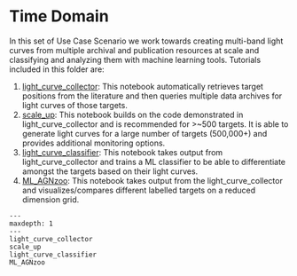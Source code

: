 # Time Domain

In this set of Use Case Scenario we work towards creating multi-band light curves from multiple archival and publication resources at scale and classifying and analyzing them with machine learning tools. Tutorials included in this folder are:

1. [light_curve_collector](light_curve_collector.md): This notebook automatically retrieves target positions from the literature and then queries multiple data archives for light curves of those targets.
2. [scale_up](scale_up.md): This notebook builds on the code demonstrated in light_curve_collector and is recommended for >~500 targets. It is able to generate light curves for a large number of targets (500,000+) and provides additional monitoring options.
3. [light_curve_classifier](light_curve_classifier.md): This notebook takes output from light_curve_collector and trains a ML classifier to be able to differentiate amongst the targets based on their light curves.
4. [ML_AGNzoo](ML_AGNzoo.md): This notebook takes output from the light_curve_collector and visualizes/compares different labelled targets on a reduced dimension grid.

```{toctree}
---
maxdepth: 1
---
light_curve_collector
scale_up
light_curve_classifier
ML_AGNzoo

```
